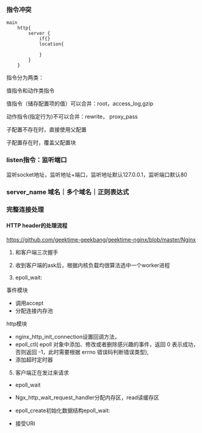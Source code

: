 ### 指令冲突

```
main
	http{
		server {
			if{}
			location{
				
			}
		}
	}
```

指令分为两类：

值指令和动作类指令

值指令（储存配置项的值）可以合并：root，access_log,gzip

动作指令(指定行为)不可以合并：rewrite， proxy_pass

子配置不存在时，直接使用父配置

子配置存在时，覆盖父配置块

### listen指令：监听端口

监听socket地址，监听地址+端口，监听地址默认127.0.0.1，监听端口默认80

### server_name 域名｜多个域名｜正则表达式





### 完整连接处理

#### HTTP header的处理流程

https://github.com/geektime-geekbang/geektime-nginx/blob/master/Nginx

1. 和客户端三次握手

2. 收到客户端的ask后，根据内核负载均很算法选中一个worker进程

3. epoll_wait: 

事件模块

* 调用accept
* 分配连接内存池 

http模块

* nginx_http_init_connection设置回调方法，
* epoll_ctl( epoll 对象中添加、修改或者删除感兴趣的事件，返回 0 表示成功，否则返回 -1，此时需要根据 errno 错误码判断错误类型),
* 添加超时定时器

5. 客户端正在发过来请求

* epoll_wait
* Ngx_http_wait_request_handler分配内存区，read读缓存区
* epoll_create初始化数据结构epoll_wait: 

* 接受URI

